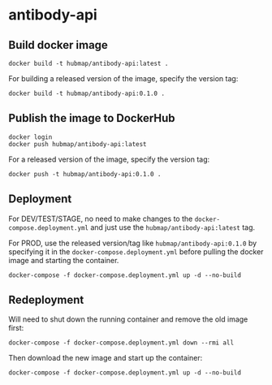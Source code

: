 # antibody-api

## Build docker image

````
docker build -t hubmap/antibody-api:latest .
````

For building a released version of the image, specify the version tag:

````
docker build -t hubmap/antibody-api:0.1.0 .
````

## Publish the image to DockerHub

````
docker login
docker push hubmap/antibody-api:latest
````

For a released version of the image, specify the version tag:

````
docker push -t hubmap/antibody-api:0.1.0 .
````

## Deployment

For DEV/TEST/STAGE, no need to make changes to the `docker-compose.deployment.yml` and just use the `hubmap/antibody-api:latest` tag. 

For PROD, use the released version/tag like `hubmap/antibody-api:0.1.0` by specifying it in the `docker-compose.deployment.yml` before pulling the docker image and starting the container.

````
docker-compose -f docker-compose.deployment.yml up -d --no-build
````

## Redeployment

Will need to shut down the running container and remove the old image first:

````
docker-compose -f docker-compose.deployment.yml down --rmi all
````

Then download the new image and start up the container:

````
docker-compose -f docker-compose.deployment.yml up -d --no-build
````
